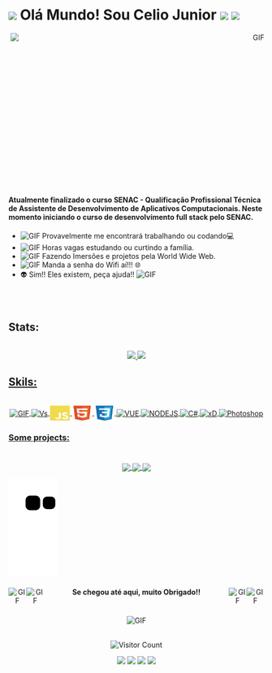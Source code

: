 # <img src="https://github.com/TheDudeThatCode/TheDudeThatCode/blob/master/Assets/Hi.gif" width="29px"> Olá Mundo! Sou Celio Junior&nbsp;<img src="https://github.com/TheDudeThatCode/TheDudeThatCode/blob/master/Assets/Earth.gif" width="24px"> <img src="https://github.com/TheDudeThatCode/TheDudeThatCode/blob/master/Assets/Mario_Hello_Big.gif" width="30px">

<div align="right"> 
  <img align="right" alt="GIF" src="https://user-images.githubusercontent.com/84292058/158839920-c2d705c7-5273-496a-b8fd-e2469c4ef704.gif" width="500" height="320" />
</div>

#### Atualmente finalizado o curso SENAC - Qualificação Profissional Técnica de Assistente de Desenvolvimento de Aplicativos Computacionais. Neste momento iniciando o curso de desenvolvimento full stack pelo SENAC.

- <img alt="GIF" src="https://github.com/TheDudeThatCode/TheDudeThatCode/blob/master/Assets/gandalf_parrot.gif" width="20vw" /> Provavelmente me encontrará trabalhando ou codando💻
- <img alt="GIF" src="https://github.com/TheDudeThatCode/TheDudeThatCode/blob/master/Assets/powerup.gif" width="20vw" /> Horas vagas estudando ou curtindo a família.
- <img alt="GIF" src="https://github.com/TheDudeThatCode/TheDudeThatCode/blob/master/Assets/headbang.gif" width="20vw" /> Fazendo Imersões e projetos pela World Wide Web.
- <img alt="GIF" src="https://github.com/TheDudeThatCode/TheDudeThatCode/blob/master/Assets/hmm.gif" width="20vw" /> Manda a senha do Wifi aí!!! 🌐
- 👽 Sim!! Eles existem, peça ajuda!! <img alt="GIF" src="https://user-images.githubusercontent.com/84292058/158841422-5f42f213-1e41-404f-9e15-ad8b0a4deeda.gif" width="30vw" />


<br>
<br>

## Stats:
<br>


<div align="center">
  <a href="https://github.com/AIemao">
  <img display:"flex" height="140em" src="https://github-readme-stats.vercel.app/api?username=AIemao&show_icons=true&theme=dark&include_all_commits=true&count_private=true"/>
  <img display:"flex" height="140em" src="https://github-readme-stats.vercel.app/api/top-langs/?username=AIemao&layout=compact&langs_count=6&theme=tokyonight"/>
</div>
  
## Skils:
<div style="display: inline_block" align="center"><br> 
  <img align="center" alt="GIF" src="https://user-images.githubusercontent.com/84292058/158842101-75c01d84-a866-4fc8-ac7b-8f9adf582444.gif" width="100px" />
  <img align="center" alt="Vs" height="30" width="40" src="https://cdn.jsdelivr.net/gh/devicons/devicon/icons/visualstudio/visualstudio-plain.svg">
  <img align="center" alt="Js" height="30" width="40" src="https://raw.githubusercontent.com/devicons/devicon/master/icons/javascript/javascript-plain.svg">
  <img align="center" alt="HTML" height="30" width="40" src="https://raw.githubusercontent.com/devicons/devicon/master/icons/html5/html5-original.svg">
  <img align="center" alt="CSS" height="30" width="40" src="https://raw.githubusercontent.com/devicons/devicon/master/icons/css3/css3-original.svg">
  <img align="center" alt="VUE" height="30" width="40" src="https://cdn.jsdelivr.net/gh/devicons/devicon/icons/vuejs/vuejs-original.svg">
<!--   <img align="center" alt="Js" height="30" width="40" src="https://cdn.jsdelivr.net/gh/devicons/devicon/icons/sequelize/sequelize-original.svg">
  <img align="center" alt="Js" height="30" width="40" src="https://cdn.jsdelivr.net/gh/devicons/devicon/icons/express/express-original.svg"> -->
  <img align="center" alt="NODEJS" height="30" width="40" src="https://cdn.jsdelivr.net/gh/devicons/devicon/icons/nodejs/nodejs-original.svg">
  <!--<img align="center" alt="REACT" height="30" width="40" src="https://cdn.jsdelivr.net/gh/devicons/devicon/icons/react/react-original.svg">-->
  <img align="center" alt="C#" height="30" width="40" src="https://cdn.jsdelivr.net/gh/devicons/devicon/icons/c/c-original.svg">
  <img align="center" alt="xD" height="30" width="40" src="https://cdn.jsdelivr.net/gh/devicons/devicon/icons/xd/xd-plain.svg">
  <img align="center" alt="Photoshop" height="30" width="40" src="https://cdn.jsdelivr.net/gh/devicons/devicon/icons/photoshop/photoshop-plain.svg"> 
</div>
 
 ### Some projects: 
 #  
<div align="center">
 <a href="https://github.com/AIemao/SUPERGIG">
  <img align="center" height="105em" src="https://github-readme-stats.vercel.app/api/pin/?username=AIemao&repo=SUPERGIG&theme=radical" />
 </a>
 <a href="https://github.com/AIemao/pokedex">
  <img align="center" height="105em" height="250" src="https://github-readme-stats.vercel.app/api/pin/?username=AIemao&repo=pokedex&theme=radical" />
 </a>
 <a href="https://github.com/AIemao/velha">
  <img align="center" height="105em" height="250" src="https://github-readme-stats.vercel.app/api/pin/?username=AIemao&repo=velha&theme=radical" />
 </a>
</div> 
  
![Snake animation](https://github.com/AIemao/AIemao/blob/output/github-contribution-grid-snake.svg)
  
<div align="center">  
 <img align="left" alt="GIF" src="https://user-images.githubusercontent.com/84292058/158843930-78cd57a2-932c-48ab-9962-5fea046c4fff.gif" width="35px">
 <img align="left" alt="GIF" src="https://user-images.githubusercontent.com/84292058/158843930-78cd57a2-932c-48ab-9962-5fea046c4fff.gif" width="35px">
 <img align="right" alt="GIF" src="https://user-images.githubusercontent.com/84292058/158843930-78cd57a2-932c-48ab-9962-5fea046c4fff.gif" width="35px">
 <img align="right" alt="GIF" src="https://user-images.githubusercontent.com/84292058/158843930-78cd57a2-932c-48ab-9962-5fea046c4fff.gif" width="35px">
 <h4>Se chegou até aqui, muito Obrigado!!</h4>
 </div>
  
 #
  
<div align="center">
 <img alt="GIF" src="https://user-images.githubusercontent.com/84292058/158844820-ff9213ea-434a-4734-807a-ce76f0a9bd35.gif" width="650px">
</div>

<br>
  
<div align="center">
   
  ![Visitor Count](https://profile-counter.glitch.me/{AIemao}/count.svg)
   
 </div>
  
  

  

 
<div align="center">   
  <a href="https://www.instagram.com/juniorcelios/" target="_blank"><img src="https://img.shields.io/badge/-Instagram-%23E4405F?style=for-the-badge&logo=instagram&logoColor=white" target="_blank"></a>
 </a> 
  <a href = "mailto:celioju@hotmail.com"><img src="https://img.shields.io/badge/-Gmail-%23333?style=for-the-badge&logo=gmail&logoColor=white" target="_blank"></a>
  <a href="https://www.linkedin.com/in/celio-junior-152529193/" target="_blank"><img src="https://img.shields.io/badge/-LinkedIn-%230077B5?style=for-the-badge&logo=linkedin&logoColor=white" target="_blank"></a> 
  <a href="https://www.facebook.com/celio.juniortinti" target="_blank"><img src="https://img.shields.io/badge/Facebook-1877F2?style=for-the-badge&logo=facebook&logoColor=white" target="_blank"></a> 
  
  </div>



